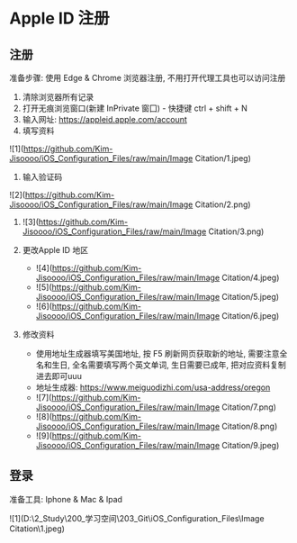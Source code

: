 # Apple ID 注册

## 注册

准备步骤: 使用 Edge & Chrome 浏览器注册, 不用打开代理工具也可以访问注册

1. 清除浏览器所有记录
2. 打开无痕浏览窗口(新建 InPrivate 窗囗) - 快捷键 ctrl + shift + N
3. 输入网址: https://appleid.apple.com/account
4. 填写资料

![1](https://github.com/Kim-Jisoooo/iOS_Configuration_Files/raw/main/Image Citation/1.jpeg)

1. 输入验证码

![2](https://github.com/Kim-Jisoooo/iOS_Configuration_Files/raw/main/Image Citation/2.png)

1. ![3](https://github.com/Kim-Jisoooo/iOS_Configuration_Files/raw/main/Image Citation/3.png)

1. 更改Apple ID 地区
   - ![4](https://github.com/Kim-Jisoooo/iOS_Configuration_Files/raw/main/Image Citation/4.jpeg)
   - ![5](https://github.com/Kim-Jisoooo/iOS_Configuration_Files/raw/main/Image Citation/5.jpeg)
   - ![6](https://github.com/Kim-Jisoooo/iOS_Configuration_Files/raw/main/Image Citation/6.jpeg)
2. 修改资料
   - 使用地址生成器填写美国地址, 按 F5 刷新网页获取新的地址, 需要注意全名和生日, 全名需要填写两个英文单词, 生日需要已成年, 把对应资料复制进去即可uuu
   - 地址生成器: https://www.meiguodizhi.com/usa-address/oregon
   - ![7](https://github.com/Kim-Jisoooo/iOS_Configuration_Files/raw/main/Image Citation/7.png)
   - ![8](https://github.com/Kim-Jisoooo/iOS_Configuration_Files/raw/main/Image Citation/8.png)
   - ![9](https://github.com/Kim-Jisoooo/iOS_Configuration_Files/raw/main/Image Citation/9.jpeg)

## 登录

准备工具: Iphone & Mac & Ipad

![1](D:\2_Study\200_学习空间\203_Git\iOS_Configuration_Files\Image Citation\1.jpeg)
